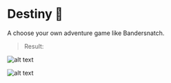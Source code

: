 # Destiny 🤔

A choose your own adventure game like Bandersnatch.

> Result:

![alt text](https://github.com/deliciafernandes/Dels-app-directory/blob/master/destini/images/home.png)

![alt text](https://github.com/deliciafernandes/Dels-app-directory/blob/master/destini/images/result.png)